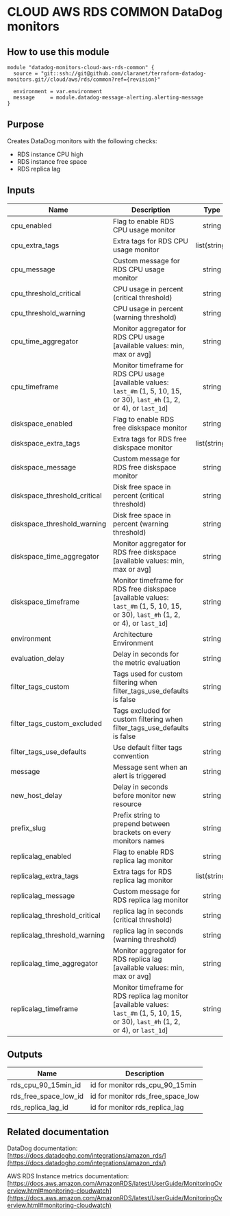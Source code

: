 # CLOUD AWS RDS COMMON DataDog monitors

## How to use this module

```
module "datadog-monitors-cloud-aws-rds-common" {
  source = "git::ssh://git@github.com/claranet/terraform-datadog-monitors.git//cloud/aws/rds/common?ref={revision}"

  environment = var.environment
  message     = module.datadog-message-alerting.alerting-message
}

```

## Purpose

Creates DataDog monitors with the following checks:

- RDS instance CPU high
- RDS instance free space
- RDS replica lag

## Inputs

| Name | Description | Type | Default | Required |
|------|-------------|:----:|:-----:|:-----:|
| cpu\_enabled | Flag to enable RDS CPU usage monitor | string | `"true"` | no |
| cpu\_extra\_tags | Extra tags for RDS CPU usage monitor | list(string) | `[]` | no |
| cpu\_message | Custom message for RDS CPU usage monitor | string | `""` | no |
| cpu\_threshold\_critical | CPU usage in percent (critical threshold) | string | `"90"` | no |
| cpu\_threshold\_warning | CPU usage in percent (warning threshold) | string | `"80"` | no |
| cpu\_time\_aggregator | Monitor aggregator for RDS CPU usage [available values: min, max or avg] | string | `"min"` | no |
| cpu\_timeframe | Monitor timeframe for RDS CPU usage [available values: `last_#m` (1, 5, 10, 15, or 30), `last_#h` (1, 2, or 4), or `last_1d`] | string | `"last_15m"` | no |
| diskspace\_enabled | Flag to enable RDS free diskspace monitor | string | `"true"` | no |
| diskspace\_extra\_tags | Extra tags for RDS free diskspace monitor | list(string) | `[]` | no |
| diskspace\_message | Custom message for RDS free diskspace monitor | string | `""` | no |
| diskspace\_threshold\_critical | Disk free space in percent (critical threshold) | string | `"10"` | no |
| diskspace\_threshold\_warning | Disk free space in percent (warning threshold) | string | `"20"` | no |
| diskspace\_time\_aggregator | Monitor aggregator for RDS free diskspace [available values: min, max or avg] | string | `"min"` | no |
| diskspace\_timeframe | Monitor timeframe for RDS free diskspace [available values: `last_#m` (1, 5, 10, 15, or 30), `last_#h` (1, 2, or 4), or `last_1d`] | string | `"last_15m"` | no |
| environment | Architecture Environment | string | n/a | yes |
| evaluation\_delay | Delay in seconds for the metric evaluation | string | `"900"` | no |
| filter\_tags\_custom | Tags used for custom filtering when filter_tags_use_defaults is false | string | `"*"` | no |
| filter\_tags\_custom\_excluded | Tags excluded for custom filtering when filter_tags_use_defaults is false | string | `""` | no |
| filter\_tags\_use\_defaults | Use default filter tags convention | string | `"true"` | no |
| message | Message sent when an alert is triggered | string | n/a | yes |
| new\_host\_delay | Delay in seconds before monitor new resource | string | `"300"` | no |
| prefix\_slug | Prefix string to prepend between brackets on every monitors names | string | `""` | no |
| replicalag\_enabled | Flag to enable RDS replica lag monitor | string | `"true"` | no |
| replicalag\_extra\_tags | Extra tags for RDS replica lag monitor | list(string) | `[]` | no |
| replicalag\_message | Custom message for RDS replica lag monitor | string | `""` | no |
| replicalag\_threshold\_critical | replica lag in seconds (critical threshold) | string | `"300"` | no |
| replicalag\_threshold\_warning | replica lag in seconds (warning threshold) | string | `"200"` | no |
| replicalag\_time\_aggregator | Monitor aggregator for RDS replica lag [available values: min, max or avg] | string | `"min"` | no |
| replicalag\_timeframe | Monitor timeframe for RDS replica lag monitor [available values: `last_#m` (1, 5, 10, 15, or 30), `last_#h` (1, 2, or 4), or `last_1d`] | string | `"last_5m"` | no |

## Outputs

| Name | Description |
|------|-------------|
| rds\_cpu\_90\_15min\_id | id for monitor rds_cpu_90_15min |
| rds\_free\_space\_low\_id | id for monitor rds_free_space_low |
| rds\_replica\_lag\_id | id for monitor rds_replica_lag |

## Related documentation

DataDog documentation: [https://docs.datadoghq.com/integrations/amazon_rds/](https://docs.datadoghq.com/integrations/amazon_rds/)

AWS RDS Instance metrics documentation: [https://docs.aws.amazon.com/AmazonRDS/latest/UserGuide/MonitoringOverview.html#monitoring-cloudwatch](https://docs.aws.amazon.com/AmazonRDS/latest/UserGuide/MonitoringOverview.html#monitoring-cloudwatch)
